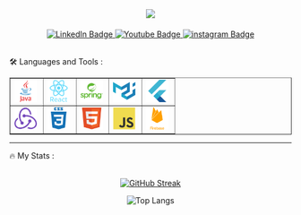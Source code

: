 <div id="header" align="center">
  <img src="https://media.giphy.com/media/u2pmTWUi0MXjyrMaVj/giphy.gif" width="400"/>
  <br/>
   <br/>
  <div id="badges">
  <a href="https://www.linkedin.com/in/daus-ganteng-8a1836211/" target="_blank">
    <img src="https://img.shields.io/badge/LinkedIn-blue?style=for-the-badge&logo=linkedin&logoColor=white" alt="LinkedIn         Badge"/>
  </a>
  <a href="https://www.youtube.com/channel/UCIBJ_PRd543QQPjYkSRCshg">
    <img src="https://img.shields.io/badge/YouTube-red?style=for-the-badge&logo=youtube&logoColor=white" alt="Youtube             Badge"/>
  </a>
  <a href="https://www.instagram.com/e.about.us">
    <img src="https://img.shields.io/badge/Instagram-FF13C6?style=for-the-badge&logo=instagram&logoColor=white"                   alt="instagram Badge"/>
  </a>
  </div>
  <img src="https://komarev.com/ghpvc/?username=CalcuDaus&style=flat-square&color=blue" alt=""/>
  
</div>

 :hammer_and_wrench: Languages and Tools :
<div align="center">
  <table cellpadding="5" cellspacing="0" border="1">
    <tr>
      <td><img src="https://github.com/devicons/devicon/blob/master/icons/java/java-original-wordmark.svg" title="Java" alt="Java" width="40" height="40"/>&nbsp;</td>
      <td><img src="https://github.com/devicons/devicon/blob/master/icons/react/react-original-wordmark.svg" title="React" alt="React" width="40" height="40"/>&nbsp;</td>
      <td><img src="https://github.com/devicons/devicon/blob/master/icons/spring/spring-original-wordmark.svg" title="Spring" alt="Spring" width="40" height="40"/>&nbsp;</td>
      <td><img src="https://github.com/devicons/devicon/blob/master/icons/materialui/materialui-original.svg" title="Material UI" alt="Material UI" width="40" height="40"/>&nbsp;</td>
      <td><img src="https://github.com/devicons/devicon/blob/master/icons/flutter/flutter-original.svg" title="Flutter" alt="Flutter" width="40" height="40"/>&nbsp;</td>
    </tr>
    <tr>
      <td><img src="https://github.com/devicons/devicon/blob/master/icons/redux/redux-original.svg" title="Redux" alt="Redux " width="40" height="40"/>&nbsp;</td>
      <td><img src="https://github.com/devicons/devicon/blob/master/icons/css3/css3-plain-wordmark.svg"  title="CSS3" alt="CSS" width="40" height="40"/>&nbsp;</td>
      <td><img src="https://github.com/devicons/devicon/blob/master/icons/html5/html5-original.svg" title="HTML5" alt="HTML" width="40" height="40"/>&nbsp;</td>
      <td><img src="https://github.com/devicons/devicon/blob/master/icons/javascript/javascript-original.svg" title="JavaScript" alt="JavaScript" width="40" height="40"/>&nbsp;</td>
      <td><img src="https://github.com/devicons/devicon/blob/master/icons/firebase/firebase-plain-wordmark.svg" title="Firebase" alt="Firebase" width="40" height="40"/>&nbsp;</td>
    </tr>
  </table>
</div>
<hr>

:fire: My Stats :

<br>
<div align="center">
<a href="https://git.io/streak-stats"><img src="https://streak-stats.demolab.com?user=CalcuDaus&theme=dark&hide_border=true&date_format=j%20M%5B%20Y%5D" alt="GitHub Streak" /></a>
  
![Top Langs](https://github-readme-stats.vercel.app/api/top-langs/?username=CalcuDaus&layout=compact&theme=dark)
</div>
<!--
**CalcuDaus/CalcuDaus** is a ✨ _special_ ✨ repository because its `README.md` (this file) appears on your GitHub profile.

Here are some ideas to get you started:

- 🔭 I’m currently working on ...
- 🌱 I’m currently learning ..
- 👯 I’m looking to collaborate on ...
- 🤔 I’m looking for help with....
- 💬 Ask me about ..
- 📫 How to reach me: ...
- 😄 Pronouns: ...
- ⚡ Fun fact: ...
-->
